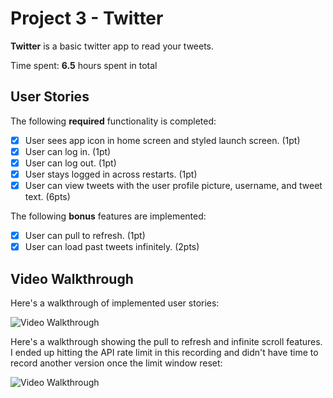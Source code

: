 # Project 3 - Twitter

**Twitter** is a basic twitter app to read your tweets.

Time spent: **6.5** hours spent in total

## User Stories

The following **required** functionality is completed:

- [x] User sees app icon in home screen and styled launch screen. (1pt)
- [x] User can log in. (1pt)
- [x] User can log out. (1pt)
- [x] User stays logged in across restarts. (1pt)
- [x] User can view tweets with the user profile picture, username, and tweet text. (6pts)

The following **bonus** features are implemented:

- [x] User can pull to refresh. (1pt)
- [x] User can load past tweets infinitely. (2pts)

## Video Walkthrough

Here's a walkthrough of implemented user stories:

<img src='demo.gif' title='Video Walkthrough' width='' alt='Video Walkthrough' />

Here's a walkthrough showing the pull to refresh and infinite scroll features.
I ended up hitting the API rate limit in this recording and didn't have time to
record another version once the limit window reset:

<img src='demo2.gif' title='Video Walkthrough' width='' alt='Video Walkthrough' />
